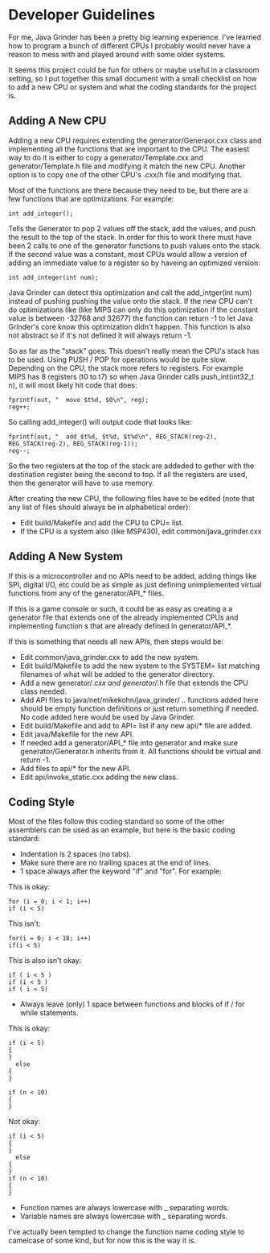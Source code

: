 Developer Guidelines
====================

For me, Java Grinder has been a pretty big learning experience.
I've learned how to program a bunch of different CPUs I probably
would never have a reason to mess with and played around with some
older systems.

It seems this project could be fun for others or maybe useful in
a classroom setting, so I put together this small document with
a small checklist on how to add a new CPU or system and what the
coding standards for the project is.

Adding A New CPU
----------------

Adding a new CPU requires extending the generator/Generaor.cxx class
and implementing all the functions that are important to the CPU.
The easiest way to do it is either to copy a generator/Template.cxx
and generator/Template.h file and modifying it match the new CPU.
Another option is to copy one of the other CPU's .cxx/h file and
modifying that.

Most of the functions are there because they need to be, but there are
a few functions that are optimizations.  For example:

    int add_integer();

Tells the Generator to pop 2 values off the stack, add the values, and
push the result to the top of the stack.  In order for this to work
there must have been 2 calls to one of the generator functions to push
values onto the stack.  If the second value was a constant, most CPUs
would allow a version of adding an immediate value to a register so
by haveing an optimized version:

    int add_integer(int num);

Java Grinder can detect this optimization and call the add_intger(int num)
instead of pushing pushing the value onto the stack.  If the new CPU
can't do optimizations like (like MIPS can only do this optimization if
the constant value is between -32768 and 32677) the function can return
-1 to let Java Grinder's core know this optimization didn't happen.  This
function is also not abstract so if it's not defined it will always return
-1.

So as far as the "stack" goes.  This doesn't really mean the CPU's stack
has to be used.  Using PUSH / POP for operations would be quite slow.
Depending on the CPU, the stack more refers to registers.  For example
MIPS has 8 registers (t0 to t7) so when Java Grinder calls
push_int(int32_t n), it will most likely hit code that does:

    fprintf(out, "  move $t%d, $0\n", reg);
    reg++;

So calling add_integer() will output code that looks like:

    fprintf(out, "  add $t%d, $t%d, $t%d\n", REG_STACK(reg-2), REG_STACK(reg-2), REG_STACK(reg-1));
    reg--;

So the two registers at the top of the stack are addeded to gether with
the destination register being the second to top.  If all the registers
are used, then the generator will have to use memory.

After creating the new CPU, the following files have to be edited (note
that any list of files should always be in alphabetical order):

* Edit build/Makefile and add the CPU to CPU= list.
* If the CPU is a system also (like MSP430), edit common/java_grinder.cxx

Adding A New System
-------------------

If this is a microcontroller and no APIs need to be added, adding things
like SPI, digital I/O, etc could be as simple as just defining unimplemented
virtual functions from any of the generator/API_* files.

If this is a game console or such, it could be as easy as creating a
a generator file that extends one of the already implemented CPUs and
implementing function s that are already defined in generator/API_*.

If this is something that needs all new APIs, then steps would be:

* Edit common/java_grinder.cxx to add the new system.
* Edit build/Makefile to add the new system to the SYSTEM= list matching filenames of what will be added to the generator directory.
* Add a new generator/*.cxx and generator/*.h file that extends the CPU class needed.
* Add API files to java/net/mikekohn/java_grinder/ .. functions added here should be empty function definitions or just return something if needed.  No code added here would be used by Java Grinder.
* Edit build/Makefile and add to API= list if any new api/* file are added.
* Edit java/Makefile for the new API.
* If needed add a generator/API_* file into generator and make sure generator/Generator.h inherits from it.  All functions should be virtual and return -1.
* Add files to api/* for the new API.
* Edit api/invoke_static.cxx adding the new class.

Coding Style
------------

Most of the files follow this coding standard so some of the other
assemblers can be used as an example, but here is the basic coding
standard:

* Indentation is 2 spaces (no tabs).
* Make sure there are no trailing spaces at the end of lines.
* 1 space always after the keyword "if" and "for".  For example:

This is okay:

    for (i = 0; i < 1; i++)
    if (i < 5)

This isn't:

    for(i = 0; i < 10; i++)
    if(i < 5)

This is also isn't okay:

    if ( i < 5 )
    if (i < 5 )
    if ( i < 5)

* Always leave (only) 1 space between functions and blocks of if / for while statements.

This is okay:

    if (i < 5)
    {
    }
      else
    {
    }

    if (n < 10)
    {
    }

Not okay:


    if (i < 5)
    {
    }
      else
    {
    }
    if (n < 10)
    {
    }

* Function names are always lowercase with _ separating words.
* Variable names are always lowercase with _ separating words.

I've actually been tempted to change the function name coding style
to camelcase of some kind, but for now this is the way it is.

